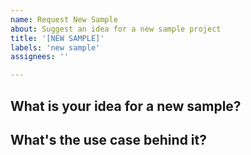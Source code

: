 ```yaml
---
name: Request New Sample
about: Suggest an idea for a new sample project
title: '[NEW SAMPLE]'
labels: 'new sample'
assignees: ''

---
```


## What is your idea for a new sample?
<!-- Please describe what you want to be addressed by this sample. -->

## What's the use case behind it?
<!-- Please elaborate on the use-case behind your request. -->

